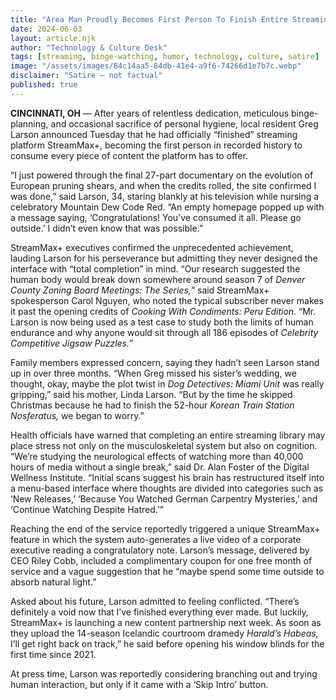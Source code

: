 ```yaml
---
title: "Area Man Proudly Becomes First Person To Finish Entire Streaming Service"
date: 2024-06-03
layout: article.njk
author: "Technology & Culture Desk"
tags: [streaming, binge-watching, humor, technology, culture, satire]
image: "/assets/images/84c14aa5-84db-41e4-a9f6-74266d1e7b7c.webp"
disclaimer: "Satire — not factual"
published: true
---
```


**CINCINNATI, OH** — After years of relentless dedication, meticulous binge-planning, and occasional sacrifice of personal hygiene, local resident Greg Larson announced Tuesday that he had officially “finished” streaming platform StreamMax+, becoming the first person in recorded history to consume every piece of content the platform has to offer.  

“I just powered through the final 27-part documentary on the evolution of European pruning shears, and when the credits rolled, the site confirmed I was done,” said Larson, 34, staring blankly at his television while nursing a celebratory Mountain Dew Code Red. “An empty homepage popped up with a message saying, ‘Congratulations! You’ve consumed it all. Please go outside.’ I didn’t even know that was possible.”  

StreamMax+ executives confirmed the unprecedented achievement, lauding Larson for his perseverance but admitting they never designed the interface with “total completion” in mind. “Our research suggested the human body would break down somewhere around season 7 of *Denver County Zoning Board Meetings: The Series,*” said StreamMax+ spokesperson Carol Nguyen, who noted the typical subscriber never makes it past the opening credits of *Cooking With Condiments: Peru Edition.* “Mr. Larson is now being used as a test case to study both the limits of human endurance and why anyone would sit through all 186 episodes of *Celebrity Competitive Jigsaw Puzzles.*”  

Family members expressed concern, saying they hadn’t seen Larson stand up in over three months. “When Greg missed his sister’s wedding, we thought, okay, maybe the plot twist in *Dog Detectives: Miami Unit* was really gripping,” said his mother, Linda Larson. “But by the time he skipped Christmas because he had to finish the 52-hour *Korean Train Station Nosferatus,* we began to worry.”  

Health officials have warned that completing an entire streaming library may place stress not only on the musculoskeletal system but also on cognition. “We’re studying the neurological effects of watching more than 40,000 hours of media without a single break,” said Dr. Alan Foster of the Digital Wellness Institute. “Initial scans suggest his brain has restructured itself into a menu-based interface where thoughts are divided into categories such as ‘New Releases,’ ‘Because You Watched German Carpentry Mysteries,’ and ‘Continue Watching Despite Hatred.’”  

Reaching the end of the service reportedly triggered a unique StreamMax+ feature in which the system auto-generates a live video of a corporate executive reading a congratulatory note. Larson’s message, delivered by CEO Riley Cobb, included a complimentary coupon for one free month of service and a vague suggestion that he “maybe spend some time outside to absorb natural light.”  

Asked about his future, Larson admitted to feeling conflicted. “There’s definitely a void now that I’ve finished everything ever made. But luckily, StreamMax+ is launching a new content partnership next week. As soon as they upload the 14-season Icelandic courtroom dramedy *Harald’s Habeas,* I’ll get right back on track,” he said before opening his window blinds for the first time since 2021.  

At press time, Larson was reportedly considering branching out and trying human interaction, but only if it came with a ‘Skip Intro’ button.  
```